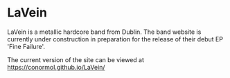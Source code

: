 # LaVein

LaVein is a metallic hardcore band from Dublin. The band website is currently under construction in preparation for the release of their debut EP 'Fine Failure'. 

The current version of the site can be viewed at https://conormol.github.io/LaVein/
